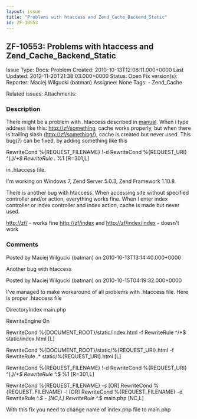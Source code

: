 ```yaml
---
layout: issue
title: "Problems with htaccess and Zend_Cache_Backend_Static"
id: ZF-10553
---
```


ZF-10553: Problems with htaccess and Zend\_Cache\_Backend\_Static
-----------------------------------------------------------------

 Issue Type: Docs: Problem Created: 2010-10-13T12:08:11.000+0000 Last Updated: 2012-11-20T21:38:03.000+0000 Status: Open Fix version(s): 
 Reporter:  Maciej Wilgucki (batman)  Assignee:  None  Tags: - Zend\_Cache
 
 Related issues: 
 Attachments: 
### Description

There might be a problem with .htaccess described in [manual](http://framework.zend.com/manual/en/zend.cache.backends.html#zend.cache.backends.static). When i type address like this: <http://zf/something>, cache works properly, but when there is trailing slash (<http://zf/something/>), cache is created but never used. This bug(?) can be fixed, by adding something like this

RewriteCond %{REQUEST\_FILENAME} !-d RewriteCond %{REQUEST\_URI} ^(._)/+$ RewriteRule ._ %1 [R=301,L]

in .htaccess file.

I'm working on Windows 7, Zend Server 5.0.3, Zend Framework 1.10.8.

There is another bug with htaccess. When accessing site without specified controller and/or action, everything works fine. When I enter index controller or index controller and index action, cache is made but never used.

<http://zf/> - works fine <http://zf/index> and <http://zf/index/index> - doesn't work

 

 

### Comments

Posted by Maciej Wilgucki (batman) on 2010-10-13T13:14:40.000+0000

Another bug with htaccess

 

 

Posted by Maciej Wilgucki (batman) on 2010-10-15T04:19:32.000+0000

I've managed to make workaround of all problems with .htaccess file. Here is proper .htaccess file

DirectoryIndex main.php

RewriteEngine On

RewriteCond %{DOCUMENT\_ROOT}/static/index.html -f RewriteRule ^/\*$ static/index.html [L]

RewriteCond %{DOCUMENT\_ROOT}/static/%{REQUEST\_URI}.html -f RewriteRule .\* static/%{REQUEST\_URI}.html [L]

RewriteCond %{REQUEST\_FILENAME} !-d RewriteCond %{REQUEST\_URI} ^(._)/+$ RewriteRule ^._$ %1 [R=301,L]

RewriteCond %{REQUEST\_FILENAME} -s [OR] RewriteCond %{REQUEST\_FILENAME} -l [OR] RewriteCond %{REQUEST\_FILENAME} -d RewriteRule ^._$ - [NC,L] RewriteRule ^._$ main.php [NC,L]

With this fix you need to change name of index.php file to main.php

 

 